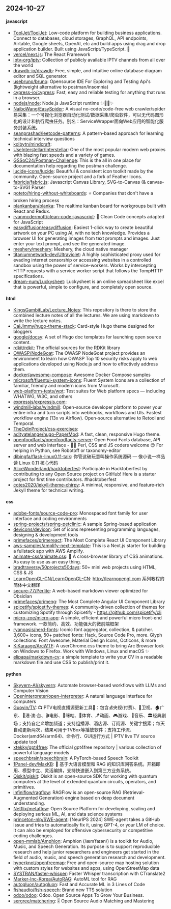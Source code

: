 ## 2024-10-27

#### javascript
* [ToolJet/ToolJet](https://github.com/ToolJet/ToolJet): Low-code platform for building business applications. Connect to databases, cloud storages, GraphQL, API endpoints, Airtable, Google sheets, OpenAI, etc and build apps using drag and drop application builder. Built using JavaScript/TypeScript. 🚀
* [vercel/next.js](https://github.com/vercel/next.js): The React Framework
* [iptv-org/iptv](https://github.com/iptv-org/iptv): Collection of publicly available IPTV channels from all over the world
* [drawdb-io/drawdb](https://github.com/drawdb-io/drawdb): Free, simple, and intuitive online database diagram editor and SQL generator.
* [usebruno/bruno](https://github.com/usebruno/bruno): Opensource IDE For Exploring and Testing Api's (lightweight alternative to postman/insomnia)
* [cypress-io/cypress](https://github.com/cypress-io/cypress): Fast, easy and reliable testing for anything that runs in a browser.
* [nodejs/node](https://github.com/nodejs/node): Node.js JavaScript runtime ✨🐢🚀✨
* [NaiboWang/EasySpider](https://github.com/NaiboWang/EasySpider): A visual no-code/code-free web crawler/spider易采集：一个可视化浏览器自动化测试/数据采集/爬虫软件，可以无代码图形化的设计和执行爬虫任务。别名：ServiceWrapper面向Web应用的智能化服务封装系统。
* [seanprashad/leetcode-patterns](https://github.com/seanprashad/leetcode-patterns): A pattern-based approach for learning technical interview questions
* [kolbytn/mindcraft](https://github.com/kolbytn/mindcraft): 
* [UseInterstellar/Interstellar](https://github.com/UseInterstellar/Interstellar): One of the most popular modern web proxies with blazing fast speeds and a variety of games.
* [GSSoC24/Postman-Challenge](https://github.com/GSSoC24/Postman-Challenge): This is the all in one place for documentation help regarding the postman challenge.
* [lucide-icons/lucide](https://github.com/lucide-icons/lucide): Beautiful & consistent icon toolkit made by the community. Open-source project and a fork of Feather Icons.
* [fabricjs/fabric.js](https://github.com/fabricjs/fabric.js): Javascript Canvas Library, SVG-to-Canvas (& canvas-to-SVG) Parser
* [poteto/hiring-without-whiteboards](https://github.com/poteto/hiring-without-whiteboards): ⭐️ Companies that don't have a broken hiring process
* [plankanban/planka](https://github.com/plankanban/planka): The realtime kanban board for workgroups built with React and Redux.
* [ryanmcdermott/clean-code-javascript](https://github.com/ryanmcdermott/clean-code-javascript): 🛁 Clean Code concepts adapted for JavaScript
* [easydiffusion/easydiffusion](https://github.com/easydiffusion/easydiffusion): Easiest 1-click way to create beautiful artwork on your PC using AI, with no tech knowledge. Provides a browser UI for generating images from text prompts and images. Just enter your text prompt, and see the generated image.
* [meshery/meshery](https://github.com/meshery/meshery): Meshery, the cloud native manager
* [titaniumnetwork-dev/Ultraviolet](https://github.com/titaniumnetwork-dev/Ultraviolet): A highly sophisticated proxy used for evading internet censorship or accessing websites in a controlled sandbox using the power of service-workers. Works by intercepting HTTP requests with a service worker script that follows the TompHTTP specifications.
* [dream-num/Luckysheet](https://github.com/dream-num/Luckysheet): Luckysheet is an online spreadsheet like excel that is powerful, simple to configure, and completely open source.

#### html
* [KingsGambitLab/Lecture_Notes](https://github.com/KingsGambitLab/Lecture_Notes): This repository is there to store the combined lecture notes of all the lectures. We are using markdown to write the lecture notes.
* [CaiJimmy/hugo-theme-stack](https://github.com/CaiJimmy/hugo-theme-stack): Card-style Hugo theme designed for bloggers
* [google/docsy](https://github.com/google/docsy): A set of Hugo doc templates for launching open source content.
* [rdkit/rdkit](https://github.com/rdkit/rdkit): The official sources for the RDKit library
* [OWASP/NodeGoat](https://github.com/OWASP/NodeGoat): The OWASP NodeGoat project provides an environment to learn how OWASP Top 10 security risks apply to web applications developed using Node.js and how to effectively address them.
* [docker/awesome-compose](https://github.com/docker/awesome-compose): Awesome Docker Compose samples
* [microsoft/fluentui-system-icons](https://github.com/microsoft/fluentui-system-icons): Fluent System Icons are a collection of familiar, friendly and modern icons from Microsoft.
* [web-platform-tests/wpt](https://github.com/web-platform-tests/wpt): Test suites for Web platform specs — including WHATWG, W3C, and others
* [expressjs/expressjs.com](https://github.com/expressjs/expressjs.com): 
* [windmill-labs/windmill](https://github.com/windmill-labs/windmill): Open-source developer platform to power your entire infra and turn scripts into webhooks, workflows and UIs. Fastest workflow engine (13x vs Airflow). Open-source alternative to Retool and Temporal.
* [TheOdinProject/css-exercises](https://github.com/TheOdinProject/css-exercises): 
* [adityatelange/hugo-PaperMod](https://github.com/adityatelange/hugo-PaperMod): A fast, clean, responsive Hugo theme.
* [openfoodfacts/openfoodfacts-server](https://github.com/openfoodfacts/openfoodfacts-server): Open Food Facts database, API server and web interface - 🐪🦋 Perl, CSS and JS coders welcome 😊 For helping in Python, see Robotoff or taxonomy-editor
* [dibingfa/flash-linux0.11-talk](https://github.com/dibingfa/flash-linux0.11-talk): 你管这破玩意叫操作系统源码 — 像小说一样品读 Linux 0.11 核心代码
* [AliceWonderland/hacktoberfest](https://github.com/AliceWonderland/hacktoberfest): Participate in Hacktoberfest by contributing to any Open Source project on GitHub! Here is a starter project for first time contributors. #hacktoberfest
* [cotes2020/jekyll-theme-chirpy](https://github.com/cotes2020/jekyll-theme-chirpy): A minimal, responsive, and feature-rich Jekyll theme for technical writing.

#### css
* [adobe-fonts/source-code-pro](https://github.com/adobe-fonts/source-code-pro): Monospaced font family for user interface and coding environments
* [spring-projects/spring-petclinic](https://github.com/spring-projects/spring-petclinic): A sample Spring-based application
* [devicons/devicon](https://github.com/devicons/devicon): Set of icons representing programming languages, designing & development tools
* [primefaces/primereact](https://github.com/primefaces/primereact): The Most Complete React UI Component Library
* [aws-samples/amplify-next-template](https://github.com/aws-samples/amplify-next-template): This is a Next.js starter for building a fullstack app with AWS Amplify.
* [animate-css/animate.css](https://github.com/animate-css/animate.css): 🍿 A cross-browser library of CSS animations. As easy to use as an easy thing.
* [bradtraversy/50projects50days](https://github.com/bradtraversy/50projects50days): 50+ mini web projects using HTML, CSS & JS
* [LearnOpenGL-CN/LearnOpenGL-CN](https://github.com/LearnOpenGL-CN/LearnOpenGL-CN): http://learnopengl.com 系列教程的简体中文翻译
* [secure-77/Perlite](https://github.com/secure-77/Perlite): A web-based markdown viewer optimized for Obsidian
* [primefaces/primeng](https://github.com/primefaces/primeng): The Most Complete Angular UI Component Library
* [spicetify/spicetify-themes](https://github.com/spicetify/spicetify-themes): A community-driven collection of themes for customizing Spotify through Spicetify - https://github.com/spicetify/cli
* [micro-zoe/micro-app](https://github.com/micro-zoe/micro-app): A simple, efficient and powerful micro front-end framework. 一款简约、高效、功能强大的微前端框架
* [ryanoasis/nerd-fonts](https://github.com/ryanoasis/nerd-fonts): Iconic font aggregator, collection, & patcher. 3,600+ icons, 50+ patched fonts: Hack, Source Code Pro, more. Glyph collections: Font Awesome, Material Design Icons, Octicons, & more
* [KiKaraage/ArcWTF](https://github.com/KiKaraage/ArcWTF): A userChrome.css theme to bring Arc Browser look on Windows to Firefox. Work with Windows, Linux and macOS ✨
* [elipapa/markdown-cv](https://github.com/elipapa/markdown-cv): a simple template to write your CV in a readable markdown file and use CSS to publish/print it.

#### python
* [Skyvern-AI/skyvern](https://github.com/Skyvern-AI/skyvern): Automate browser-based workflows with LLMs and Computer Vision
* [OpenInterpreter/open-interpreter](https://github.com/OpenInterpreter/open-interpreter): A natural language interface for computers
* [Guovin/TV](https://github.com/Guovin/TV): 📺IPTV电视直播源更新工具🚀：包含💰央视(付费)、📡卫视、🏠广东、🌊港·澳·台、🎬电影、🎥咪咕、🏀体育、🪁动画、🎮游戏、🎵音乐、🏛经典剧场；支持自定义增加频道；支持组播源、酒店源、订阅源、关键字搜索；每天自动更新两次，结果可用于TVBox等播放软件；支持工作流、Docker(amd64/arm64)、命令行、GUI运行方式 | IPTV live TV source update tool
* [xtekky/gpt4free](https://github.com/xtekky/gpt4free): The official gpt4free repository | various collection of powerful language models
* [speechbrain/speechbrain](https://github.com/speechbrain/speechbrain): A PyTorch-based Speech Toolkit
* [1Panel-dev/MaxKB](https://github.com/1Panel-dev/MaxKB): 🚀 基于大语言模型和 RAG 的知识库问答系统。开箱即用、模型中立、灵活编排，支持快速嵌入到第三方业务系统。
* [Qiskit/qiskit](https://github.com/Qiskit/qiskit): Qiskit is an open-source SDK for working with quantum computers at the level of extended quantum circuits, operators, and primitives.
* [infiniflow/ragflow](https://github.com/infiniflow/ragflow): RAGFlow is an open-source RAG (Retrieval-Augmented Generation) engine based on deep document understanding.
* [Netflix/metaflow](https://github.com/Netflix/metaflow): Open Source Platform for developing, scaling and deploying serious ML, AI, and data science systems
* [princeton-nlp/SWE-agent](https://github.com/princeton-nlp/SWE-agent): [NeurIPS 2024] SWE-agent takes a GitHub issue and tries to automatically fix it, using GPT-4, or your LM of choice. It can also be employed for offensive cybersecurity or competitive coding challenges.
* [open-mmlab/Amphion](https://github.com/open-mmlab/Amphion): Amphion (/æmˈfaɪən/) is a toolkit for Audio, Music, and Speech Generation. Its purpose is to support reproducible research and help junior researchers and engineers get started in the field of audio, music, and speech generation research and development.
* [hyperknot/openfreemap](https://github.com/hyperknot/openfreemap): Free and open-source map hosting solution with custom styles for websites and apps, using OpenStreetMap data
* [SYSTRAN/faster-whisper](https://github.com/SYSTRAN/faster-whisper): Faster Whisper transcription with CTranslate2
* [Marker-Inc-Korea/AutoRAG](https://github.com/Marker-Inc-Korea/AutoRAG): AutoML tool for RAG
* [autogluon/autogluon](https://github.com/autogluon/autogluon): Fast and Accurate ML in 3 Lines of Code
* [fishaudio/fish-speech](https://github.com/fishaudio/fish-speech): Brand new TTS solution
* [odoo/odoo](https://github.com/odoo/odoo): Odoo. Open Source Apps To Grow Your Business.
* [sergree/matchering](https://github.com/sergree/matchering): 🎚️ Open Source Audio Matching and Mastering
